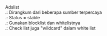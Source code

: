 Adslist<br>
.: Dirangkum dari beberapa sumber terpercaya<br>
.: Status = stable<br>
.: Gunakan blocklist dan whitelistnya<br>
.: Check list juga "wildcard" dalam white list
